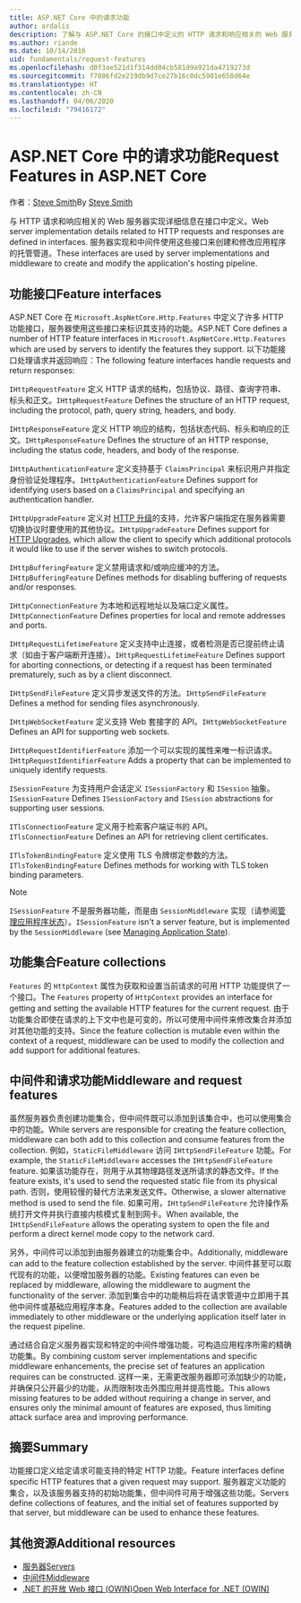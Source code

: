 ```yaml
---
title: ASP.NET Core 中的请求功能
author: ardalis
description: 了解与 ASP.NET Core 的接口中定义的 HTTP 请求和响应相关的 Web 服务器实现详细信息。
ms.author: riande
ms.date: 10/14/2016
uid: fundamentals/request-features
ms.openlocfilehash: d0f3ae521d1f314dd04cb581d9a921da4719273d
ms.sourcegitcommit: f7886fd2e219db9d7ce27b16c0dc5901e658d64e
ms.translationtype: HT
ms.contentlocale: zh-CN
ms.lasthandoff: 04/06/2020
ms.locfileid: "79416172"
---
```

# <a name="request-features-in-aspnet-core"></a><span data-ttu-id="2832f-103">ASP.NET Core 中的请求功能</span><span class="sxs-lookup"><span data-stu-id="2832f-103">Request Features in ASP.NET Core</span></span>

<span data-ttu-id="2832f-104">作者：[Steve Smith](https://ardalis.com/)</span><span class="sxs-lookup"><span data-stu-id="2832f-104">By [Steve Smith](https://ardalis.com/)</span></span>

<span data-ttu-id="2832f-105">与 HTTP 请求和响应相关的 Web 服务器实现详细信息在接口中定义。</span><span class="sxs-lookup"><span data-stu-id="2832f-105">Web server implementation details related to HTTP requests and responses are defined in interfaces.</span></span> <span data-ttu-id="2832f-106">服务器实现和中间件使用这些接口来创建和修改应用程序的托管管道。</span><span class="sxs-lookup"><span data-stu-id="2832f-106">These interfaces are used by server implementations and middleware to create and modify the application's hosting pipeline.</span></span>

## <a name="feature-interfaces"></a><span data-ttu-id="2832f-107">功能接口</span><span class="sxs-lookup"><span data-stu-id="2832f-107">Feature interfaces</span></span>

<span data-ttu-id="2832f-108">ASP.NET Core 在 `Microsoft.AspNetCore.Http.Features` 中定义了许多 HTTP 功能接口，服务器使用这些接口来标识其支持的功能。</span><span class="sxs-lookup"><span data-stu-id="2832f-108">ASP.NET Core defines a number of HTTP feature interfaces in `Microsoft.AspNetCore.Http.Features` which are used by servers to identify the features they support.</span></span> <span data-ttu-id="2832f-109">以下功能接口处理请求并返回响应：</span><span class="sxs-lookup"><span data-stu-id="2832f-109">The following feature interfaces handle requests and return responses:</span></span>

<span data-ttu-id="2832f-110">`IHttpRequestFeature` 定义 HTTP 请求的结构，包括协议、路径、查询字符串、标头和正文。</span><span class="sxs-lookup"><span data-stu-id="2832f-110">`IHttpRequestFeature` Defines the structure of an HTTP request, including the protocol, path, query string, headers, and body.</span></span>

<span data-ttu-id="2832f-111">`IHttpResponseFeature` 定义 HTTP 响应的结构，包括状态代码、标头和响应的正文。</span><span class="sxs-lookup"><span data-stu-id="2832f-111">`IHttpResponseFeature` Defines the structure of an HTTP response, including the status code, headers, and body of the response.</span></span>

<span data-ttu-id="2832f-112">`IHttpAuthenticationFeature` 定义支持基于 `ClaimsPrincipal` 来标识用户并指定身份验证处理程序。</span><span class="sxs-lookup"><span data-stu-id="2832f-112">`IHttpAuthenticationFeature` Defines support for identifying users based on a `ClaimsPrincipal` and specifying an authentication handler.</span></span>

<span data-ttu-id="2832f-113">`IHttpUpgradeFeature` 定义对 [HTTP 升级](https://tools.ietf.org/html/rfc2616.html#section-14.42)的支持，允许客户端指定在服务器需要切换协议时要使用的其他协议。</span><span class="sxs-lookup"><span data-stu-id="2832f-113">`IHttpUpgradeFeature` Defines support for [HTTP Upgrades](https://tools.ietf.org/html/rfc2616.html#section-14.42), which allow the client to specify which additional protocols it would like to use if the server wishes to switch protocols.</span></span>

<span data-ttu-id="2832f-114">`IHttpBufferingFeature` 定义禁用请求和/或响应缓冲的方法。</span><span class="sxs-lookup"><span data-stu-id="2832f-114">`IHttpBufferingFeature` Defines methods for disabling buffering of requests and/or responses.</span></span>

<span data-ttu-id="2832f-115">`IHttpConnectionFeature` 为本地和远程地址以及端口定义属性。</span><span class="sxs-lookup"><span data-stu-id="2832f-115">`IHttpConnectionFeature` Defines properties for local and remote addresses and ports.</span></span>

<span data-ttu-id="2832f-116">`IHttpRequestLifetimeFeature` 定义支持中止连接，或者检测是否已提前终止请求（如由于客户端断开连接）。</span><span class="sxs-lookup"><span data-stu-id="2832f-116">`IHttpRequestLifetimeFeature` Defines support for aborting connections, or detecting if a request has been terminated prematurely, such as by a client disconnect.</span></span>

<span data-ttu-id="2832f-117">`IHttpSendFileFeature` 定义异步发送文件的方法。</span><span class="sxs-lookup"><span data-stu-id="2832f-117">`IHttpSendFileFeature` Defines a method for sending files asynchronously.</span></span>

<span data-ttu-id="2832f-118">`IHttpWebSocketFeature` 定义支持 Web 套接字的 API。</span><span class="sxs-lookup"><span data-stu-id="2832f-118">`IHttpWebSocketFeature` Defines an API for supporting web sockets.</span></span>

<span data-ttu-id="2832f-119">`IHttpRequestIdentifierFeature` 添加一个可以实现的属性来唯一标识请求。</span><span class="sxs-lookup"><span data-stu-id="2832f-119">`IHttpRequestIdentifierFeature` Adds a property that can be implemented to uniquely identify requests.</span></span>

<span data-ttu-id="2832f-120">`ISessionFeature` 为支持用户会话定义 `ISessionFactory` 和 `ISession` 抽象。</span><span class="sxs-lookup"><span data-stu-id="2832f-120">`ISessionFeature` Defines `ISessionFactory` and `ISession` abstractions for supporting user sessions.</span></span>

<span data-ttu-id="2832f-121">`ITlsConnectionFeature` 定义用于检索客户端证书的 API。</span><span class="sxs-lookup"><span data-stu-id="2832f-121">`ITlsConnectionFeature` Defines an API for retrieving client certificates.</span></span>

<span data-ttu-id="2832f-122">`ITlsTokenBindingFeature` 定义使用 TLS 令牌绑定参数的方法。</span><span class="sxs-lookup"><span data-stu-id="2832f-122">`ITlsTokenBindingFeature` Defines methods for working with TLS token binding parameters.</span></span>

> [!NOTE]
> <span data-ttu-id="2832f-123">`ISessionFeature` 不是服务器功能，而是由 `SessionMiddleware` 实现（请参阅[管理应用程序状态](app-state.md)）。</span><span class="sxs-lookup"><span data-stu-id="2832f-123">`ISessionFeature` isn't a server feature, but is implemented by the `SessionMiddleware` (see [Managing Application State](app-state.md)).</span></span>

## <a name="feature-collections"></a><span data-ttu-id="2832f-124">功能集合</span><span class="sxs-lookup"><span data-stu-id="2832f-124">Feature collections</span></span>

<span data-ttu-id="2832f-125">`Features` 的 `HttpContext` 属性为获取和设置当前请求的可用 HTTP 功能提供了一个接口。</span><span class="sxs-lookup"><span data-stu-id="2832f-125">The `Features` property of `HttpContext` provides an interface for getting and setting the available HTTP features for the current request.</span></span> <span data-ttu-id="2832f-126">由于功能集合即使在请求的上下文中也是可变的，所以可使用中间件来修改集合并添加对其他功能的支持。</span><span class="sxs-lookup"><span data-stu-id="2832f-126">Since the feature collection is mutable even within the context of a request, middleware can be used to modify the collection and add support for additional features.</span></span>

## <a name="middleware-and-request-features"></a><span data-ttu-id="2832f-127">中间件和请求功能</span><span class="sxs-lookup"><span data-stu-id="2832f-127">Middleware and request features</span></span>

<span data-ttu-id="2832f-128">虽然服务器负责创建功能集合，但中间件既可以添加到该集合中，也可以使用集合中的功能。</span><span class="sxs-lookup"><span data-stu-id="2832f-128">While servers are responsible for creating the feature collection, middleware can both add to this collection and consume features from the collection.</span></span> <span data-ttu-id="2832f-129">例如，`StaticFileMiddleware` 访问 `IHttpSendFileFeature` 功能。</span><span class="sxs-lookup"><span data-stu-id="2832f-129">For example, the `StaticFileMiddleware` accesses the `IHttpSendFileFeature` feature.</span></span> <span data-ttu-id="2832f-130">如果该功能存在，则用于从其物理路径发送所请求的静态文件。</span><span class="sxs-lookup"><span data-stu-id="2832f-130">If the feature exists, it's used to send the requested static file from its physical path.</span></span> <span data-ttu-id="2832f-131">否则，使用较慢的替代方法来发送文件。</span><span class="sxs-lookup"><span data-stu-id="2832f-131">Otherwise, a slower alternative method is used to send the file.</span></span> <span data-ttu-id="2832f-132">如果可用，`IHttpSendFileFeature` 允许操作系统打开文件并执行直接内核模式复制到网卡。</span><span class="sxs-lookup"><span data-stu-id="2832f-132">When available, the `IHttpSendFileFeature` allows the operating system to open the file and perform a direct kernel mode copy to the network card.</span></span>

<span data-ttu-id="2832f-133">另外，中间件可以添加到由服务器建立的功能集合中。</span><span class="sxs-lookup"><span data-stu-id="2832f-133">Additionally, middleware can add to the feature collection established by the server.</span></span> <span data-ttu-id="2832f-134">中间件甚至可以取代现有的功能，以便增加服务器的功能。</span><span class="sxs-lookup"><span data-stu-id="2832f-134">Existing features can even be replaced by middleware, allowing the middleware to augment the functionality of the server.</span></span> <span data-ttu-id="2832f-135">添加到集合中的功能稍后将在请求管道中立即用于其他中间件或基础应用程序本身。</span><span class="sxs-lookup"><span data-stu-id="2832f-135">Features added to the collection are available immediately to other middleware or the underlying application itself later in the request pipeline.</span></span>

<span data-ttu-id="2832f-136">通过结合自定义服务器实现和特定的中间件增强功能，可构造应用程序所需的精确功能集。</span><span class="sxs-lookup"><span data-stu-id="2832f-136">By combining custom server implementations and specific middleware enhancements, the precise set of features an application requires can be constructed.</span></span> <span data-ttu-id="2832f-137">这样一来，无需更改服务器即可添加缺少的功能，并确保只公开最少的功能，从而限制攻击外围应用并提高性能。</span><span class="sxs-lookup"><span data-stu-id="2832f-137">This allows missing features to be added without requiring a change in server, and ensures only the minimal amount of features are exposed, thus limiting attack surface area and improving performance.</span></span>

## <a name="summary"></a><span data-ttu-id="2832f-138">摘要</span><span class="sxs-lookup"><span data-stu-id="2832f-138">Summary</span></span>

<span data-ttu-id="2832f-139">功能接口定义给定请求可能支持的特定 HTTP 功能。</span><span class="sxs-lookup"><span data-stu-id="2832f-139">Feature interfaces define specific HTTP features that a given request may support.</span></span> <span data-ttu-id="2832f-140">服务器定义功能的集合，以及该服务器支持的初始功能集，但中间件可用于增强这些功能。</span><span class="sxs-lookup"><span data-stu-id="2832f-140">Servers define collections of features, and the initial set of features supported by that server, but middleware can be used to enhance these features.</span></span>

## <a name="additional-resources"></a><span data-ttu-id="2832f-141">其他资源</span><span class="sxs-lookup"><span data-stu-id="2832f-141">Additional resources</span></span>

* [<span data-ttu-id="2832f-142">服务器</span><span class="sxs-lookup"><span data-stu-id="2832f-142">Servers</span></span>](xref:fundamentals/servers/index)
* [<span data-ttu-id="2832f-143">中间件</span><span class="sxs-lookup"><span data-stu-id="2832f-143">Middleware</span></span>](xref:fundamentals/middleware/index)
* [<span data-ttu-id="2832f-144">.NET 的开放 Web 接口 (OWIN)</span><span class="sxs-lookup"><span data-stu-id="2832f-144">Open Web Interface for .NET (OWIN)</span></span>](xref:fundamentals/owin)
